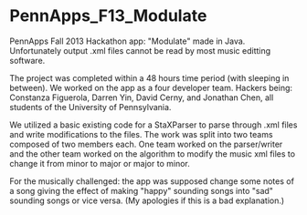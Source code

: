 PennApps_F13_Modulate
=====================

PennApps Fall 2013 Hackathon app: "Modulate" made in Java.  Unfortunately output .xml files cannot be read by most music editting software.

The project was completed within a 48 hours time period (with sleeping in between).  We worked on the app as a four developer team.  Hackers being:  Constanza Figuerola, Darren Yin, David Cerny, and Jonathan Chen, all students of the University of Pennsylvania.

We utilized a basic existing code for a StaXParser to parse through .xml files and write modifications to the files.  The work was split into two teams composed of two members each.  One team worked on the parser/writer and the other team worked on the algorithm to modify the music xml files to change it from minor to major or major to minor.

For the musically challenged: the app was supposed change some notes of a song giving the effect of making "happy" sounding songs into "sad" sounding songs or vice versa.  (My apologies if this is a bad explanation.)
